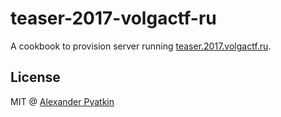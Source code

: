 # teaser-2017-volgactf-ru
A cookbook to provision server running [teaser.2017.volgactf.ru](https://teaser.2017.volgactf.ru).

## License
MIT @ [Alexander Pyatkin](https://github.com/aspyatkin)
